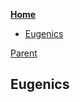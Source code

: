 <!-- START doctoc generated TOC please keep comment here to allow auto update -->
<!-- DON'T EDIT THIS SECTION, INSTEAD RE-RUN doctoc TO UPDATE -->
**[Home](#pages/blog/cv19/index)**

- [Eugenics](#eugenics)

<!-- END doctoc generated TOC please keep comment here to allow auto update -->

[Parent](#pages/blog/cv19/index)

## Eugenics
